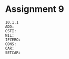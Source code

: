 # Assignment 9
`10.1.1`   
`ADD:`   
`CSTI:`   
`NIL:`   
`IFZERO:`   
`CONS:`   
`CAR:`  
`SETCAR:`   